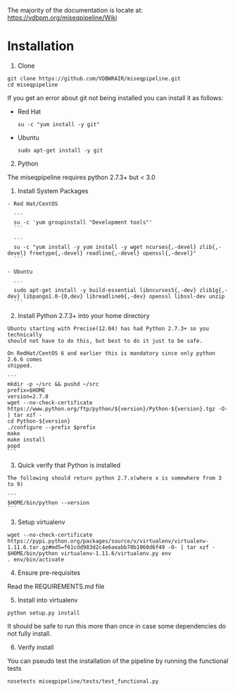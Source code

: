 The majority of the documentation is locate at:
https://vdbpm.org/miseqpipeline/Wiki

# Installation

1. Clone

  ```
  git clone https://github.com/VDBWRAIR/miseqpipeline.git
  cd miseqpipeline
  ```

  If you get an error about git not being installed you can install it as follows:

  - Red Hat

    ```
    su -c "yum install -y git"
    ```

  - Ubuntu

    ```
    sudo apt-get install -y git
    ```

2. Python

  The miseqpipeline requires python 2.7.3+ but < 3.0

  1. Install System Packages

    - Red Hat/CentOS

      ```
      su -c 'yum groupinstall "Development tools"'
      ```
  
      ```
      su -c "yum install -y yum install -y wget ncurses{,-devel} zlib{,-devel} freetype{,-devel} readline{,-devel} openssl{,-devel}"
      ```

    - Ubuntu

      ```
      sudo apt-get install -y build-essential libncurses5{,-dev} zlib1g{,-dev} libpango1.0-{0,dev} libreadline6{,-dev} openssl libssl-dev unzip
      ```

  2. Install Python 2.7.3+ into your home directory

    Ubuntu starting with Precise(12.04) has had Python 2.7.3+ so you technically 
    should not have to do this, but best to do it just to be safe.

    On RedHat/CentOS 6 and earlier this is mandatory since only python 2.6.6 comes
    shipped.

    ```
    mkdir -p ~/src && pushd ~/src
    prefix=$HOME
    version=2.7.8
    wget --no-check-certificate https://www.python.org/ftp/python/${version}/Python-${version}.tgz -O- | tar xzf -
    cd Python-${version}
    ./configure --prefix $prefix
    make
    make install
    popd
    ```

  3. Quick verify that Python is installed

    The following should return python 2.7.x(where x is somewhere from 3 to 9)

    ```
    $HOME/bin/python --version
    ```

3. Setup virtualenv

  ```
  wget --no-check-certificate https://pypi.python.org/packages/source/v/virtualenv/virtualenv-1.11.6.tar.gz#md5=f61cdd983d2c4e6aeabb70b1060d6f49 -O- | tar xzf -
  $HOME/bin/python virtualenv-1.11.6/virtualenv.py env 
  . env/bin/activate
  ```

4. Ensure pre-requisites

  Read the REQUIREMENTS.md file

5. Install into virtualenv

  ```
  python setup.py install
  ```

  It should be safe to run this more than once in case some dependencies do not fully install.

6. Verify install

  You can pseudo test the installation of the pipeline by running the functional tests

  ```
  nosetests miseqpipeline/tests/test_functional.py
  ```
